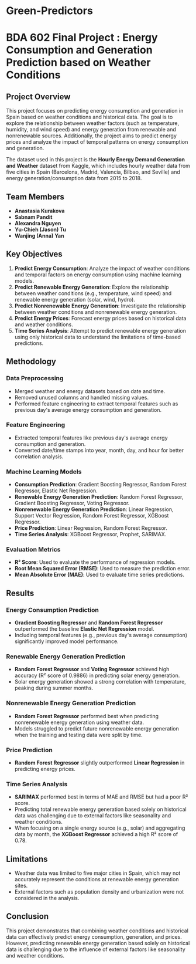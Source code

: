 # Green-Predictors
# BDA 602 Final Project : Energy Consumption and Generation Prediction based on Weather Conditions 


## Project Overview

This project focuses on predicting energy consumption and generation in Spain based on weather conditions and historical data. The goal is to explore the relationship between weather factors (such as temperature, humidity, and wind speed) and energy generation from renewable and nonrenewable sources. Additionally, the project aims to predict energy prices and analyze the impact of temporal patterns on energy consumption and generation.

The dataset used in this project is the **Hourly Energy Demand Generation and Weather** dataset from Kaggle, which includes hourly weather data from five cities in Spain (Barcelona, Madrid, Valencia, Bilbao, and Seville) and energy generation/consumption data from 2015 to 2018.

## Team Members

- **Anastasia Kurakova**  
- **Sabnam Pandit**  
- **Alexandra Nguyen**  
- **Yu-Chieh (Jason) Tu**  
- **Wanjing (Anna) Yan**

## Key Objectives

1. **Predict Energy Consumption**: Analyze the impact of weather conditions and temporal factors on energy consumption using machine learning models.
2. **Predict Renewable Energy Generation**: Explore the relationship between weather conditions (e.g., temperature, wind speed) and renewable energy generation (solar, wind, hydro).
3. **Predict Nonrenewable Energy Generation**: Investigate the relationship between weather conditions and nonrenewable energy generation.
4. **Predict Energy Prices**: Forecast energy prices based on historical data and weather conditions.
5. **Time Series Analysis**: Attempt to predict renewable energy generation using only historical data to understand the limitations of time-based predictions.

## Methodology

### Data Preprocessing
- Merged weather and energy datasets based on date and time.
- Removed unused columns and handled missing values.
- Performed feature engineering to extract temporal features such as previous day's average energy consumption and generation.

### Feature Engineering
- Extracted temporal features like previous day's average energy consumption and generation.
- Converted date/time stamps into year, month, day, and hour for better correlation analysis.

### Machine Learning Models
- **Consumption Prediction**: Gradient Boosting Regressor, Random Forest Regressor, Elastic Net Regression.
- **Renewable Energy Generation Prediction**: Random Forest Regressor, Gradient Boosting Regressor, Voting Regressor.
- **Nonrenewable Energy Generation Prediction**: Linear Regression, Support Vector Regression, Random Forest Regressor, XGBoost Regressor.
- **Price Prediction**: Linear Regression, Random Forest Regressor.
- **Time Series Analysis**: XGBoost Regressor, Prophet, SARIMAX.

### Evaluation Metrics
- **R² Score**: Used to evaluate the performance of regression models.
- **Root Mean Squared Error (RMSE)**: Used to measure the prediction error.
- **Mean Absolute Error (MAE)**: Used to evaluate time series predictions.

## Results

### Energy Consumption Prediction
- **Gradient Boosting Regressor** and **Random Forest Regressor** outperformed the baseline **Elastic Net Regression** model.
- Including temporal features (e.g., previous day's average consumption) significantly improved model performance.

### Renewable Energy Generation Prediction
- **Random Forest Regressor** and **Voting Regressor** achieved high accuracy (R² score of 0.9886) in predicting solar energy generation.
- Solar energy generation showed a strong correlation with temperature, peaking during summer months.

### Nonrenewable Energy Generation Prediction
- **Random Forest Regressor** performed best when predicting nonrenewable energy generation using weather data.
- Models struggled to predict future nonrenewable energy generation when the training and testing data were split by time.

### Price Prediction
- **Random Forest Regressor** slightly outperformed **Linear Regression** in predicting energy prices.

### Time Series Analysis
- **SARIMAX** performed best in terms of MAE and RMSE but had a poor R² score.
- Predicting total renewable energy generation based solely on historical data was challenging due to external factors like seasonality and weather conditions.
- When focusing on a single energy source (e.g., solar) and aggregating data by month, the **XGBoost Regressor** achieved a high R² score of 0.78.

## Limitations
- Weather data was limited to five major cities in Spain, which may not accurately represent the conditions at renewable energy generation sites.
- External factors such as population density and urbanization were not considered in the analysis.

## Conclusion
This project demonstrates that combining weather conditions and historical data can effectively predict energy consumption, generation, and prices. However, predicting renewable energy generation based solely on historical data is challenging due to the influence of external factors like seasonality and weather conditions.

